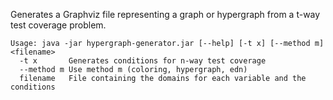 Generates a Graphviz file representing a graph or hypergraph from
a t-way test coverage problem.

```
Usage: java -jar hypergraph-generator.jar [--help] [-t x] [--method m] <filename>
  -t x       Generates conditions for n-way test coverage
  --method m Use method m (coloring, hypergraph, edn)
  filename   File containing the domains for each variable and the conditions
```